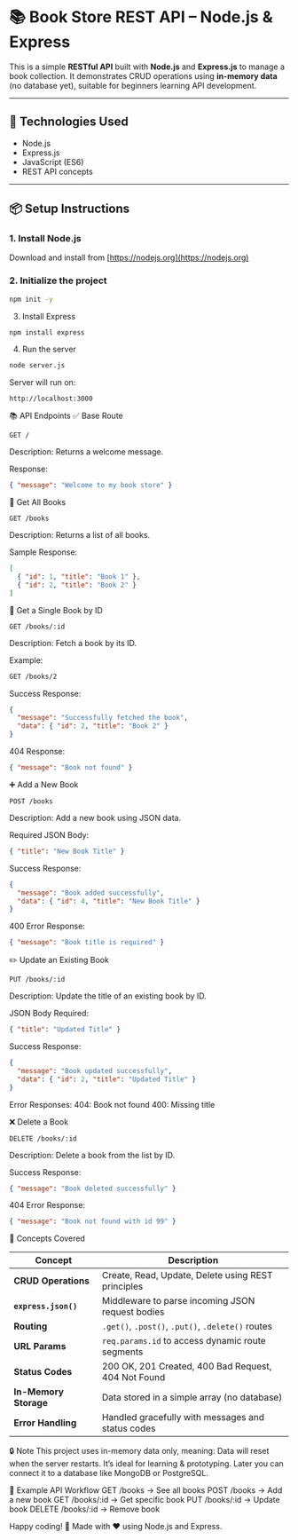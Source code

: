 # 📚 Book Store REST API – Node.js & Express

This is a simple **RESTful API** built with **Node.js** and **Express.js** to manage a book collection. It demonstrates CRUD operations using **in-memory data** (no database yet), suitable for beginners learning API development.

---

## 🚀 Technologies Used

- Node.js
- Express.js
- JavaScript (ES6)
- REST API concepts

---

## 📦 Setup Instructions

### 1. Install Node.js  
Download and install from [https://nodejs.org](https://nodejs.org)

### 2. Initialize the project

```bash
npm init -y
```
3. Install Express
```bash
npm install express
```

4. Run the server
```bash
node server.js
```

Server will run on:
```arduino
http://localhost:3000
```

📚 API Endpoints
✅ Base Route

```http
GET /
```
Description:
Returns a welcome message.

Response:
```json
{ "message": "Welcome to my book store" }
```
📖 Get All Books
```http
GET /books
```
Description:
Returns a list of all books.

Sample Response:
```json
[
  { "id": 1, "title": "Book 1" },
  { "id": 2, "title": "Book 2" }
]
```

📘 Get a Single Book by ID
```http
GET /books/:id
```

Description:
Fetch a book by its ID.

Example:
```bash
GET /books/2
```
Success Response:
```json
{
  "message": "Successfully fetched the book",
  "data": { "id": 2, "title": "Book 2" }
}
```

404 Response:
```json
{ "message": "Book not found" }
```

➕ Add a New Book
```http
POST /books
```
Description:
Add a new book using JSON data.

Required JSON Body:
```json
{ "title": "New Book Title" }
```
Success Response:
```json
{
  "message": "Book added successfully",
  "data": { "id": 4, "title": "New Book Title" }
}
```
400 Error Response:
```json
{ "message": "Book title is required" }
```

✏️ Update an Existing Book
```http
PUT /books/:id
```

Description:
Update the title of an existing book by ID.

JSON Body Required:
```json
{ "title": "Updated Title" }
```

Success Response:
```json
{
  "message": "Book updated successfully",
  "data": { "id": 2, "title": "Updated Title" }
}
```

Error Responses:
404: Book not found
400: Missing title

❌ Delete a Book
```http
DELETE /books/:id
```

Description:
Delete a book from the list by ID.

Success Response:
```json
{ "message": "Book deleted successfully" }
```

404 Error Response:
```json
{ "message": "Book not found with id 99" }
```

🧠 Concepts Covered

| Concept               | Description                                         |
| --------------------- | --------------------------------------------------- |
| **CRUD Operations**   | Create, Read, Update, Delete using REST principles  |
| **`express.json()`**  | Middleware to parse incoming JSON request bodies    |
| **Routing**           | `.get()`, `.post()`, `.put()`, `.delete()` routes   |
| **URL Params**        | `req.params.id` to access dynamic route segments    |
| **Status Codes**      | 200 OK, 201 Created, 400 Bad Request, 404 Not Found |
| **In-Memory Storage** | Data stored in a simple array (no database)         |
| **Error Handling**    | Handled gracefully with messages and status codes   |


🔒 Note
This project uses in-memory data only, meaning:
Data will reset when the server restarts.
It’s ideal for learning & prototyping.
Later you can connect it to a database like MongoDB or PostgreSQL.

📌 Example API Workflow
GET /books → See all books
POST /books → Add a new book
GET /books/:id → Get specific book
PUT /books/:id → Update book
DELETE /books/:id → Remove book

Happy coding! 🚀
Made with ❤️ using Node.js and Express.